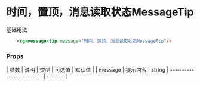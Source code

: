 # 时间，置顶，消息读取状态MessageTip

基础用法

```html
    <cg-message-tip message="时间，置顶，消息读取状态MessageTip"/>
```


### Props

| 参数     | 说明    | 类型    | 可选值                    | 默认值  |
| message | 提示内容 | string | ------------------------- | ------- |


